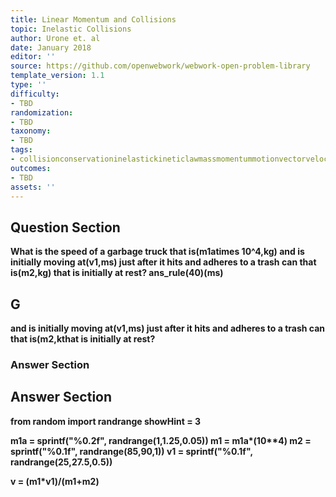 ```yaml
---
title: Linear Momentum and Collisions
topic: Inelastic Collisions
author: Urone et. al
date: January 2018
editor: ''
source: https://github.com/openwebwork/webwork-open-problem-library
template_version: 1.1
type: ''
difficulty:
- TBD
randomization:
- TBD
taxonomy:
- TBD
tags:
- collisionconservationinelastickineticlawmassmomentummotionvectorvelocity
outcomes:
- TBD
assets: ''
---
```


## Question Section 

<b>
What is the speed of a garbage truck that is(m1atimes 10^4,kg) and is initially moving at(v1,ms) just after it hits and adheres to a trash can that is(m2,kg) that is initially at rest?
ans_rule(40)(ms)

## G
and is initially moving at(v1,ms) just after it hits and adheres to a trash can that is(m2,kthat is initially at rest?
### Answer Section


## Answer Section

from random import randrange
showHint = 3

m1a = sprintf("%0.2f", randrange(1,1.25,0.05))
m1 = m1a*(10**4)
m2 = sprintf("%0.1f", randrange(85,90,1))
v1 = sprintf("%0.1f", randrange(25,27.5,0.5))

v = (m1*v1)/(m1+m2)